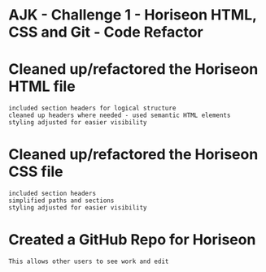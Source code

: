 # AJK - Challenge 1 - Horiseon HTML, CSS and Git - Code Refactor

# Cleaned up/refactored the Horiseon HTML file
    included section headers for logical structure
    cleaned up headers where needed - used semantic HTML elements
    styling adjusted for easier visibility

# Cleaned up/refactored the Horiseon CSS file
    included section headers
    simplified paths and sections
    styling adjusted for easier visibility

# Created a GitHub Repo for Horiseon
    This allows other users to see work and edit
